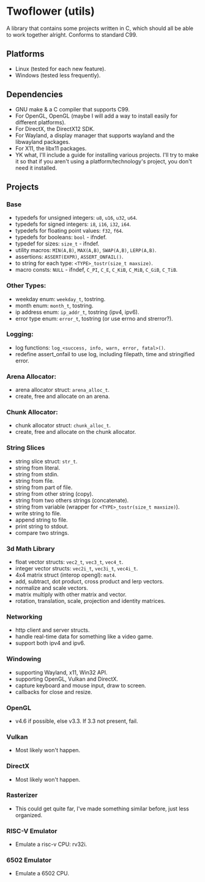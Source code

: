 # Twoflower (utils)
A library that contains some projects written in C, which should all be able to
work together alright. Conforms to standard C99.
## Platforms
- Linux (tested for each new feature).
- Windows (tested less frequently).
## Dependencies
- GNU make & a C compiler that supports C99.
- For OpenGL, OpenGL (maybe I will add a way to install easily for different
platforms).
- For DirectX, the DirectX12 SDK.
- For Wayland, a display manager that supports wayland and the libwayland
packages.
- For X11, the libx11 packages.
- YK what, I'll include a guide for installing various projects. I'll try to
make it so that if you aren't using a platform/technology's project, you don't
need it installed.
## Projects
### Base
- typedefs for unsigned integers: `u8`, `u16`, `u32`, `u64`.
- typedefs for signed integers: `i8`, `i16`, `i32`, `i64`.
- typedefs for floating point values: `f32`, `f64`.
- typedefs for booleans: `bool` - ifndef.
- typedef for sizes: `size_t` - ifndef.
- utility macros: `MIN(A,B)`, `MAX(A,B)`, `SWAP(A,B)`, `LERP(A,B)`.
- assertions: `ASSERT(EXPR)`, `ASSERT_ONFAIL()`.
- to string for each type: `<TYPE>_tostr(size_t maxsize)`.
- macro consts: `NULL` - ifndef, `C_PI`, `C_E`, `C_KiB`, `C_MiB`, `C_GiB`,
`C_TiB`.
### Other Types:
- weekday enum: `weekday_t`, tostring.
- month enum: `month_t`, tostring.
- ip address enum: `ip_addr_t`, tostring (ipv4, ipv6).
- error type enum: `error_t`, tostring (or use errno and strerror?).
### Logging:
- log functions: `log_<success, info, warn, error, fatal>()`.
- redefine assert_onfail to use log, including filepath, time and stringified
error.
### Arena Allocator:
- arena allocator struct: `arena_alloc_t`.
- create, free and allocate on an arena.
### Chunk Allocator:
- chunk allocator struct: `chunk_alloc_t`.
- create, free and allocate on the chunk allocator.
### String Slices
- string slice struct: `str_t`.
- string from literal.
- string from stdin.
- string from file.
- string from part of file.
- string from other string (copy).
- string from two others strings (concatenate).
- string from variable (wrapper for `<TYPE>_tostr(size_t maxsize)`).
- write string to file.
- append string to file.
- print string to stdout.
- compare two strings.
### 3d Math Library
- float vector structs: `vec2_t`, `vec3_t`, `vec4_t`.
- integer vector structs: `vec2i_t`, `vec3i_t`, `vec4i_t`.
- 4x4 matrix struct (interop opengl): `mat4`.
- add, subtract, dot product, cross product and lerp vectors.
- normalize and scale vectors.
- matrix multiply with other matrix and vector.
- rotation, translation, scale, projection and identity matrices.
### Networking
- http client and server structs.
- handle real-time data for something like a video game.
- support both ipv4 and ipv6.
### Windowing
- supporting Wayland, x11, Win32 API.
- supporting OpenGL, Vulkan and DirectX.
- capture keyboard and mouse input, draw to screen.
- callbacks for close and resize.
### OpenGL
- v4.6 if possible, else v3.3. If 3.3 not present, fail.
### Vulkan
- Most likely won't happen.
### DirectX
- Most likely won't happen.
### Rasterizer
- This could get quite far, I've made something similar before, just less
organized.
### RISC-V Emulator
- Emulate a risc-v CPU: rv32i.
### 6502 Emulator
- Emulate a 6502 CPU.
